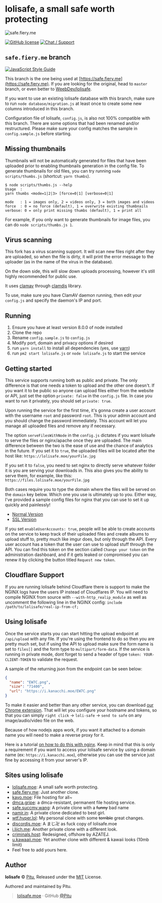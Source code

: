 # lolisafe, a small safe worth protecting

![safe.fiery.me](https://i.fiery.me/hIty.png)

[![GitHub license](https://img.shields.io/badge/license-MIT-blue.svg?style=flat-square)](https://raw.githubusercontent.com/WeebDev/lolisafe/master/LICENSE)
[![Chat / Support](https://img.shields.io/badge/Chat%20%2F%20Support-discord-7289DA.svg?style=flat-square)](https://discord.gg/5g6vgwn)

## `safe.fiery.me` branch

[![JavaScript Style Guide](https://cdn.rawgit.com/standard/standard/master/badge.svg)](https://github.com/standard/standard)

This branch is the one being used at [https://safe.fiery.me](https://safe.fiery.me). If you are looking for the original, head to `master` branch, or even better to [WeebDev/lolisafe](https://github.com/WeebDev/lolisafe).

If you want to use an existing lolisafe database with this branch, make sure to run `node database/migration.js` at least once to create some new columns introduced in this branch.

Configuration file of lolisafe, `config.js`, is also not 100% compatible with this branch. There are some options that had been renamed and/or restructured. Please make sure your config matches the sample in `config.sample.js` before starting.

## Missing thumbnails

Thumbnails will not be automatically generated for files that have been uploaded prior to enabling thumbnails generation in the config file. To generate thumbnails for old files, you can try running `node scripts/thumbs.js` (shortcut: `yarn thumbs`).

```
$ node scripts/thumbs.js --help
Usage  :
yarn thumbs <mode=1|2|3> [force=0|1] [verbose=0|1]

mode   : 1 = images only, 2 = videos only, 3 = both images and videos
force  : 0 = no force (default), 1 = overwrite existing thumbnails
verbose: 0 = only print missing thumbs (default), 1 = print all
```

For example, if you only want to generate thumbnails for image files, you can do `node scripts/thumbs.js 1`.

## Virus scanning

This fork has a virus scanning support. It will scan new files right after they are uploaded, so when the file is dirty, it will print the error message to the uploader (as in the name of the virus in the database).

On the down side, this will slow down uploads processing, however it's still highly recommended for public use.

It uses [clamav](https://www.clamav.net/) through [clamdjs](https://github.com/NingLin-P/clamdjs) library.

To use, make sure you have ClamAV daemon running, then edit your `config.js` and specify the daemon's IP and port.

## Running

1. Ensure you have at least version 8.0.0 of node installed
2. Clone the repo
3. Rename `config.sample.js` to `config.js`
4. Modify port, domain and privacy options if desired
5. run `yarn install` to install all dependencies (yes, use [yarn](https://yarnpkg.com))
6. run `pm2 start lolisafe.js` or `node lolisafe.js` to start the service

## Getting started

This service supports running both as public and private. The only difference is that one needs a token to upload and the other one doesn't. If you want it to be public so anyone can upload files either from the website or API, just set the option `private: false` in the `config.js` file. In case you want to run it privately, you should set `private: true`.

Upon running the service for the first time, it's gonna create a user account with the username `root` and password `root`. This is your admin account and you should change the password immediately. This account will let you manage all uploaded files and remove any if necessary.

The option `serveFilesWithNode` in the `config.js` dictates if you want lolisafe to serve the files or nginx/apache once they are uploaded. The main difference between the two is the ease of use and the chance of analytics in the future.
If you set it to `true`, the uploaded files will be located after the host like:
`https://lolisafe.moe/yourFile.jpg`

If you set it to `false`, you need to set nginx to directly serve whatever folder it is you are serving your
downloads in. This also gives you the ability to serve them, for example, like this:
`https://files.lolisafe.moe/yourFile.jpg`

Both cases require you to type the domain where the files will be served on the `domain` key below.
Which one you use is ultimately up to you. Either way, I've provided a sample config files for nginx that you can use to set it up quickly and painlessly!

- [Normal Version](https://github.com/WeebDev/lolisafe/blob/master/nginx.sample.conf)
- [SSL Version](https://github.com/WeebDev/lolisafe/blob/master/nginx-ssl.sample.conf)

If you set `enableUserAccounts: true`, people will be able to create accounts on the service to keep track of their uploaded files and create albums to upload stuff to, pretty much like imgur does, but only through the API. Every user account has a token that the user can use to upload stuff through the API. You can find this token on the section called `Change your token` on the administration dashboard, and if it gets leaked or compromised you can renew it by clicking the button titled `Request new token`.

## Cloudflare Support

If you are running lolisafe behind Cloudflare there is support to make the NGINX logs have the users IP instead of Cloudflares IP. You will need to compile NGINX from source with `--with-http_realip_module` as well as uncomment the following line in the NGINX config: `include /path/to/lolisafe/real-ip-from-cf;`

## Using lolisafe

Once the service starts you can start hitting the upload endpoint at `/api/upload` with any file. If you're using the frontend to do so then you are pretty much set, but if using the API to upload make sure the form name is set to `files[]` and the form type to `multipart/form-data`. If the service is running in private mode, dont forget to send a header of type `token: YOUR-CLIENT-TOKEN` to validate the request.

A sample of the returning json from the endpoint can be seen below:

```json
{
  "name": "EW7C.png",
  "size": "71400",
  "url": "https://i.kanacchi.moe/EW7C.png"
}
```

To make it easier and better than any other service, you can download [our Chrome extension](https://chrome.google.com/webstore/detail/lolisafe-uploader/enkkmplljfjppcdaancckgilmgoiofnj). That will let you configure your hostname and tokens, so that you can simply `right click` ->  `loli-safe` -> `send to safe` on any image/audio/video file on the web.

Because of how nodejs apps work, if you want it attached to a domain name you will need to make a reverse proxy for it.

Here is a tutorial [on how to do this with nginx](https://www.digitalocean.com/community/tutorials/how-to-set-up-a-node-js-application-for-production-on-ubuntu-16-04). Keep in mind that this is only a requirement if you want to access your lolisafe service by using a domain name (ex: `https://i.kanacchi.moe`), otherwise you can use the service just fine by accessing it from your server's IP.

## Sites using lolisafe

- [lolisafe.moe](https://lolisafe.moe): A small safe worth protecting.
- [safe.fiery.me](https://safe.fiery.me): Just another clone.
- [kayo.moe](https://kayo.moe): File hosting for all~
- [dmca.gripe](https://dmca.gripe): a dmca-resistant, permanent file hosting service.
- [safe.succmy.wang](https://safe.succmy.wang): A private clone with a ~~funny~~ bad name
- [namir.in](https://namir.in): A private clone dedicated to best girl.
- [wtf.hyper.lol](https://wtf.hyper.lol): My personal clone with some ~~terrible~~ great changes.
- [discordjs.moe](https://discordjs.moe): A まじ卍 as fuck copy of lolisafe.moe
- [i.liich.me](https://i.liich.me): Another private clone with a different look.
- [criminals.host](https://criminals.host): Redesigned, offshore by AZATEJ.
- [u.kawaaii.moe](https://u.kawaaii.moe/): Yet another clone with different & kawaii looks (10mb limit)
- Feel free to add yours here.

## Author

**lolisafe** © [Pitu](https://github.com/Pitu), Released under the [MIT](https://github.com/WeebDev/lolisafe/blob/master/LICENSE) License.

Authored and maintained by Pitu.

> [lolisafe.moe](https://lolisafe.moe) · GitHub [@Pitu](https://github.com/Pitu)
